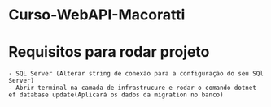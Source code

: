 # Curso-WebAPI-Macoratti

# Requisitos para rodar projeto
    - SQL Server (Alterar string de conexão para a configuração do seu SQl Server)
    - Abrir terminal na camada de infrastrucure e rodar o comando dotnet ef database update(Aplicará os dados da migration no banco)
    